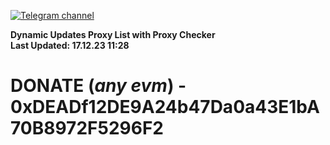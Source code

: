 [![Telegram channel](https://img.shields.io/endpoint?url=https://runkit.io/damiankrawczyk/telegram-badge/branches/master?url=https://t.me/n4z4v0d)](https://t.me/n4z4v0d) 

**Dynamic Updates Proxy List with Proxy Checker**  
**Last Updated: 17.12.23 11:28**

# DONATE (_any evm_) - 0xDEADf12DE9A24b47Da0a43E1bA70B8972F5296F2
